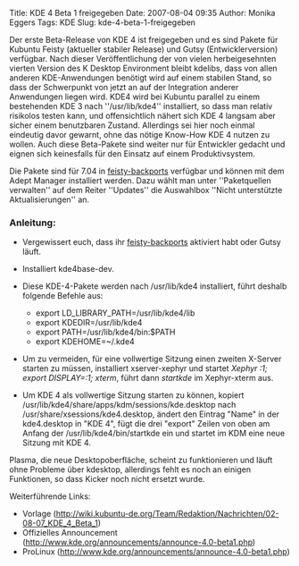 Title: KDE 4 Beta 1 freigegeben
Date: 2007-08-04 09:35
Author: Monika Eggers
Tags: KDE
Slug: kde-4-beta-1-freigegeben

Der erste Beta-Release von KDE 4 ist freigegeben und es sind Pakete für
Kubuntu Feisty (aktueller stabiler Release) und Gutsy
(Entwicklerversion) verfügbar. Nach dieser Veröffentlichung der von
vielen herbeigesehnten vierten Version des K Desktop Environment bleibt
kdelibs, dass von allen anderen KDE-Anwendungen benötigt wird auf einem
stabilen Stand, so dass der Schwerpunkt von jetzt an auf der Integration
anderer Anwendungen liegen wird. KDE4 wird bei Kubuntu parallel zu einem
bestehenden KDE 3 nach ''/usr/lib/kde4'' installiert, so dass man
relativ risikolos testen kann, und offensichtlich nähert sich KDE 4
langsam aber sicher einem benutzbaren Zustand. Allerdings sei hier noch
einmal eindeutig davor gewarnt, ohne das nötige Know-How KDE 4 nutzen zu
wollen. Auch diese Beta-Pakete sind weiter nur für Entwickler gedacht
und eignen sich keinesfalls für den Einsatz auf einem Produktivsystem.


Die Pakete sind für 7.04 in
[feisty-backports](https://help.ubuntu.com/community/UbuntuBackports)
verfügbar und können mit dem Adept Manager installiert werden. Dazu
wählt man unter ''Paketquellen verwalten'' auf dem Reiter ''Updates''
die Auswahlbox ''Nicht unterstützte Aktualisierungen'' an.


### Anleitung:


-   Vergewissert euch, dass ihr
    [feisty-backports](https://help.ubuntu.com/community/UbuntuBackports)
    aktiviert habt oder Gutsy läuft.
-   Installiert kde4base-dev.
-   Diese KDE-4-Pakete werden nach /usr/lib/kde4 installiert, führt
    deshalb folgende Befehle aus:

    
    -   export LD\_LIBRARY\_PATH=/usr/lib/kde4/lib
    -   export KDEDIR=/usr/lib/kde4
    -   export PATH=/usr/lib/kde4/bin:\$PATH
    -   export KDEHOME=\~/.kde4

    
    
-   Um zu vermeiden, für eine vollwertige Sitzung einen zweiten X-Server
    starten zu müssen, installiert xserver-xephyr und startet *Xephyr
    :1; export DISPLAY=:1; xterm*, führt dann *startkde* im Xephyr-xterm
    aus.
-   Um KDE 4 als vollwertige Sitzung starten zu können, kopiert
    /usr/lib/kde4/share/apps/kdm/sessions/kde.desktop nach
    /usr/share/xsessions/kde4.desktop, ändert den Eintrag "Name" in der
    kde4.desktop in "KDE 4", fügt die drei "export" Zeilen von oben am
    Anfang der /usr/lib/kde4/bin/startkde ein und startet im KDM eine
    neue Sitzung mit KDE 4.


Plasma, die neue Desktopoberfläche, scheint zu funktionieren und läuft
ohne Probleme über kdesktop, allerdings fehlt es noch an einigen
Funktionen, so dass Kicker noch nicht ersetzt wurde.


Weiterführende Links:


-   Vorlage
    (<http://wiki.kubuntu-de.org/Team/Redaktion/Nachrichten/02-08-07_KDE_4_Beta_1>)
-   Offizielles Announcement
    (<http://www.kde.org/announcements/announce-4.0-beta1.php>)
-   ProLinux (<http://www.kde.org/announcements/announce-4.0-beta1.php>)


 



